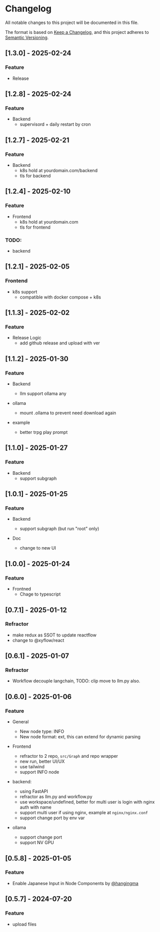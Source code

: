 # Changelog

All notable changes to this project will be documented in this file.

The format is based on [Keep a Changelog](https://keepachangelog.com/en/1.0.0/),
and this project adheres to [Semantic Versioning](https://semver.org/spec/v2.0.0.html).

## [1.3.0] - 2025-02-24
### Feature
* Release

## [1.2.8] - 2025-02-24
### Feature 
* Backend
  * supervisord + daily restart by cron

## [1.2.7] - 2025-02-21
### Feature 
* Backend
  * k8s hold at yourdomain.com/backend
  * tls for backend

## [1.2.4] - 2025-02-10
### Feature 
* Frontend
  * k8s hold at yourdomain.com
  * tls for frontend

### TODO:
* backend 

## [1.2.1] - 2025-02-05
### Frontend
* k8s support
  * compatible with docker compose + k8s

## [1.1.3] - 2025-02-02
### Feature 
* Release Logic
  * add github release and upload with ver

## [1.1.2] - 2025-01-30
### Feature 
* Backend
  * llm support ollama any

* ollama
  * mount .ollama to prevent need download again

* example
  * better trpg play prompt

## [1.1.0] - 2025-01-27
### Feature 
* Backend
  * support subgraph

## [1.0.1] - 2025-01-25
### Feature
* Backend
  * support subgraph (but run "root" only)

* Doc
  * change to new UI

## [1.0.0] - 2025-01-24
### Feature
* Frontned
  * Chage to typescript

## [0.7.1] - 2025-01-12

### Refractor
* make redux as SSOT to update reactflow
* change to @xyflow/react


## [0.6.1] - 2025-01-07

### Refractor
* Workflow decouple langchain, TODO: clip move to llm.py also.

## [0.6.0] - 2025-01-06

### Feature

* General
  * New node type: INFO
  * New node format: ext, this can extend for dynamic parsing

* Frontend
  * refractor to 2 repo, `src/Graph` and repo wrapper
  * new run, better UI/UX
  * use tailwind
  * support INFO node

* backend:
  * using FastAPI
  * refractor as llm.py and workflow.py
  * use workspace/undefined, better for multi user is login with nginx auth with name
  * support multi user if using nginx, example at `nginx/nginx.conf`
  * support change port by env var

* ollama
  * support change port
  * support NV GPU

## [0.5.8] - 2025-01-05

### Feature
* Enable Japanese Input in Node Components by [@hangingma](https://github.com/hangingman)

## [0.5.7] - 2024-07-20

### Feature
* upload files
